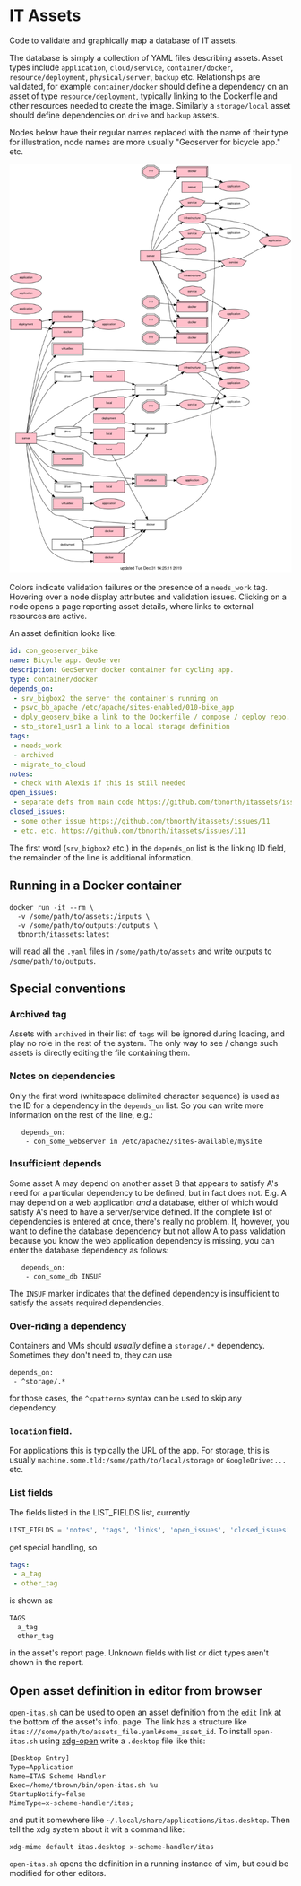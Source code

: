 # IT Assets

Code to validate and graphically map a database of IT assets.

The database is simply a collection of YAML files describing assets.  Asset
types include `application`, `cloud/service`, `container/docker`,
`resource/deployment`, `physical/server`, `backup` etc.  Relationships are
validated, for example `container/docker` should define a dependency on an
asset of type `resource/deployment`, typically linking to the Dockerfile and
other resources needed to create the image.  Similarly a `storage/local` asset
should define dependencies on `drive` and `backup` assets.

Nodes below have their regular names replaced with the name of their type for
illustration, node names are more usually "Geoserver for bicycle app." etc.

![Example image](./img/assets.png)

Colors indicate validation failures or the presence of a `needs_work` tag.
Hovering over a node display attributes and validation issues.  Clicking on a
node opens a page reporting asset details, where links to external resources
are active.

An asset definition looks like:
```yaml
id: con_geoserver_bike
name: Bicycle app. GeoServer
description: GeoServer docker container for cycling app.
type: container/docker
depends_on:
 - srv_bigbox2 the server the container's running on
 - psvc_bb_apache /etc/apache/sites-enabled/010-bike_app
 - dply_geoserv_bike a link to the Dockerfile / compose / deploy repo. to make container
 - sto_store1_usr1 a link to a local storage definition
tags:
 - needs_work
 - archived
 - migrate_to_cloud
notes:
 - check with Alexis if this is still needed
open_issues:
 - separate defs from main code https://github.com/tbnorth/itassets/issues/1
closed_issues:
 - some other issue https://github.com/tbnorth/itassets/issues/11
 - etc. etc. https://github.com/tbnorth/itassets/issues/111
```
The first word (`srv_bigbox2` etc.) in the `depends_on` list is the linking ID
field, the remainder of the line is additional information.

## Running in a Docker container

```shell
docker run -it --rm \
  -v /some/path/to/assets:/inputs \
  -v /some/path/to/outputs:/outputs \
  tbnorth/itassets:latest
```
will read all the `.yaml` files in `/some/path/to/assets` and write outputs to
`/some/path/to/outputs`.

## Special conventions

### Archived tag

Assets with `archived` in their list of `tags` will be ignored during loading,
and play no role in the rest of the system.  The only way to see / change such
assets is directly editing the file containing them.

### Notes on dependencies

Only the first word (whitespace delimited character sequence) is used as the ID
for a dependency in the `depends_on` list.  So you can write more information
on the rest of the line, e.g.:
```
   depends_on:
    - con_some_webserver in /etc/apache2/sites-available/mysite
```

### Insufficient depends

Some asset A may depend on another asset B that appears to satisfy A's need for
a particular dependency to be defined, but in fact does not.  E.g. A may depend
on a web application *and* a database, either of which would satisfy A's need to
have a server/service defined.  If the complete list of dependencies is entered
at once, there's really no problem.  If, however, you want to define the
database dependency but not allow A to pass validation because you know the web
application dependency is missing, you can enter the database dependency as
follows:
```
   depends_on:
    - con_some_db INSUF
```
The `INSUF` marker indicates that the defined dependency is insufficient to
satisfy the assets required dependencies.

### Over-riding a dependency

Containers and VMs should *usually* define a `storage/.*` dependency.
Sometimes they don't need to, they can use
```
depends_on:
 - ^storage/.*
```
for those cases, the `^<pattern>` syntax can be used to skip any dependency.

### `location` field.

For applications this is typically the URL of the app.  For storage, this is
usually `machine.some.tld:/some/path/to/local/storage` or `GoogleDrive:...`
etc.

### List fields

The fields listed in the LIST_FIELDS list, currently
```python
LIST_FIELDS = 'notes', 'tags', 'links', 'open_issues', 'closed_issues'
```
get special handling, so
```yaml
tags:
 - a_tag
 - other_tag
```
is shown as
```
TAGS
  a_tag
  other_tag
```
in the asset's report page.  Unknown fields with list or dict types aren't
shown in the report.

## Open asset definition in editor from browser

[`open-itas.sh`](./itassets/open-itas.sh) can be used to open an asset definition
from the `edit` link at the bottom of the asset's info. page.  The link has a
structure like `itas:///some/path/to/assets_file.yaml#some_asset_id`.  To
install `open-itas.sh` using
[xdg-open](https://www.freedesktop.org/wiki/Software/xdg-utils/) write a
`.desktop` file like this:
```
[Desktop Entry]
Type=Application
Name=ITAS Scheme Handler
Exec=/home/tbrown/bin/open-itas.sh %u
StartupNotify=false
MimeType=x-scheme-handler/itas;
```
and put it somewhere like `~/.local/share/applications/itas.desktop`.  Then
tell the xdg system about it wit a command like:
```shell
xdg-mime default itas.desktop x-scheme-handler/itas
```
`open-itas.sh` opens the definition in a running instance of vim, but could be
modified for other editors.

